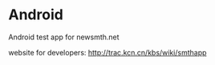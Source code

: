 Android
=======

Android test app for newsmth.net

website for developers: http://trac.kcn.cn/kbs/wiki/smthapp
